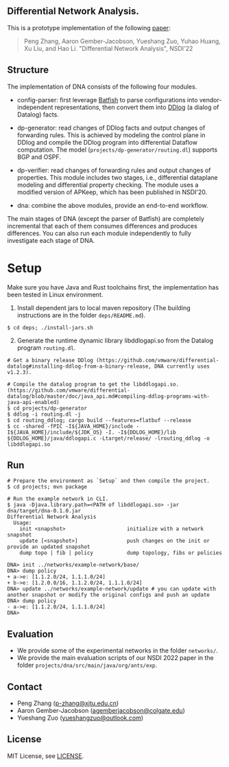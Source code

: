 ## Differential Network Analysis.

This is a prototype implementation of the following [paper](https://nskeylab.xjtu.edu.cn/people/pzhang/files/2021/09/dna_nsdi22.pdf):
> Peng Zhang, Aaron Gember-Jacobson, Yueshang Zuo, Yuhao Huang, Xu Liu, and Hao Li. "Differential Network Analysis", NSDI'22

## Structure

The implementation of DNA consists of the following four modules.
- config-parser: first leverage [Batfish](https://github.com/batfish/batfish/tree/v2019.11.20) to parse configurations into vendor-independent representations, then convert them into [DDlog](https://github.com/vmware/differential-datalog) (a dialog of Datalog) facts.

- dp-generator: read changes of DDlog facts and output changes of forwarding rules. This is achieved by modeling the control plane in DDlog and compile the DDlog program into differential Dataflow computation. The model (`projects/dp-generator/routing.dl`) supports BGP and OSPF.

- dp-verifier: read changes of forwarding rules and output changes of properties. This module includes two stages, i.e., differential dataplane modeling and differential property checking. The module uses a modified version of APKeep, which has been published in NSDI'20.

- dna: combine the above modules, provide an end-to-end workflow.

The main stages of DNA (except the parser of Batfish) are completely incremental that each of them consumes differences and produces differences.
You can also run each module independently to fully investigate each stage of DNA.

# Setup

Make sure you have Java and Rust toolchains first, the implementation has been tested in Linux environment.

1. Install dependent jars to local maven repository (The building instructions are in the folder `deps/README.md`).

```
$ cd deps; ./install-jars.sh
```

2. Generate the runtime dynamic library libddlogapi.so from the Datalog program `routing.dl`.

```
# Get a binary release DDlog (https://github.com/vmware/differential-datalog#installing-ddlog-from-a-binary-release, DNA currently uses v1.2.3).

# Compile the datalog program to get the libddlogapi.so. (https://github.com/vmware/differential-datalog/blob/master/doc/java_api.md#compiling-ddlog-programs-with-java-api-enabled)
$ cd projects/dp-generator
$ ddlog -i routing.dl -j
$ cd routing_ddlog; cargo build --features=flatbuf --release
$ cc -shared -fPIC -I${JAVA_HOME}/include -I${JAVA_HOME}/include/${JDK_OS} -I. -I${DDLOG_HOME}/lib ${DDLOG_HOME}/java/ddlogapi.c -Ltarget/release/ -lrouting_ddlog -o libddlogapi.so
```

## Run

```
# Prepare the environment as `Setup` and then compile the project.
$ cd projects; mvn package

# Run the example network in CLI.
$ java -Djava.library.path=<PATH of libddlogapi.so> -jar dna/target/dna-0.1.0.jar
Differential Network Analysis
  Usage:
    init <snapshot>                    initialize with a network snapshot
    update [<snapshot>]                push changes on the init or provide an updated snapshot
    dump topo | fib | policy           dump topology, fibs or policies

DNA> init ../networks/example-network/base/
DNA> dump policy
+ a->e: [1.1.2.0/24, 1.1.1.0/24]
+ b->e: [1.2.0.0/16, 1.1.2.0/24, 1.1.1.0/24]
DNA> update ../networks/example-network/update # you can update with another snapshot or modify the original configs and push an update
DNA> dump policy
- a->e: [1.1.2.0/24, 1.1.1.0/24]
DNA>
```

## Evaluation

- We provide some of the experimental networks in the folder `networks/`.
- We provide the main evaluation scripts of our NSDI 2022 paper in the folder `projects/dna/src/main/java/org/ants/exp`.

## Contact

- Peng Zhang (p-zhang@xjtu.edu.cn)
- Aaron Gember-Jacobson (agemberjacobson@colgate.edu)
- Yueshang Zuo (yueshangzuo@outlook.com)

## License

MIT License, see [LICENSE](LICENSE).
